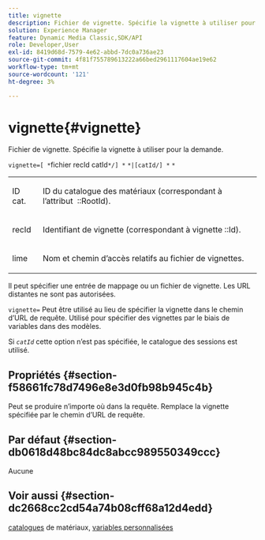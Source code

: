 ```yaml
---
title: vignette
description: Fichier de vignette. Spécifie la vignette à utiliser pour la demande.
solution: Experience Manager
feature: Dynamic Media Classic,SDK/API
role: Developer,User
exl-id: 8419d68d-7579-4e62-abbd-7dc0a736ae23
source-git-commit: 4f81f755789613222a66bed2961117604ae19e62
workflow-type: tm+mt
source-wordcount: '121'
ht-degree: 3%

---
```


# vignette{#vignette}

Fichier de vignette. Spécifie la vignette à utiliser pour la demande.

`vignette=[ *`fichier recId catId`*/] *` `*|[catId/] *` `*`

<table id="simpletable_432EC5501CA3431B83A762C3EE4E8DD2"> 
 <tr class="strow"> 
  <td class="stentry"> <p><span class="varname"> ID cat.</span> </p> </td> 
  <td class="stentry"> <p>ID du catalogue des matériaux (correspondant à l’attribut <span class="codeph">  ::RootId</span>). </p></td> 
 </tr> 
 <tr class="strow"> 
  <td class="stentry"> <p><span class="varname"> recId</span> </p></td> 
  <td class="stentry"> <p>Identifiant de vignette (correspondant à <span class="codeph"> vignette ::Id</span>). </p></td> 
 </tr> 
 <tr class="strow"> 
  <td class="stentry"> <p><span class="varname"> lime</span> </p></td> 
  <td class="stentry"> <p>Nom et chemin d’accès relatifs au fichier de vignettes. </p></td> 
 </tr> 
</table>

Il peut spécifier une entrée de mappage ou un fichier de vignette. Les URL distantes ne sont pas autorisées.

`vignette=` Peut être utilisé au lieu de spécifier la vignette dans le chemin d’URL de requête. Utilisé pour spécifier des vignettes par le biais de variables dans des modèles.

Si *`catId`* cette option n’est pas spécifiée, le catalogue des sessions est utilisé.

## Propriétés {#section-f58661fc78d7496e8e3d0fb98b945c4b}

Peut se produire n’importe où dans la requête. Remplace la vignette spécifiée par le chemin d’URL de requête.

## Par défaut {#section-db0618d48bc84dc8abcc989550349ccc}

Aucune

## Voir aussi {#section-dc2668cc2cd54a74b08cff68a12d4edd}

[catalogues](../../../../../ir-api/http-protocol/image-rendering-api-ref/c-ir-http-protocol-ref/c-ir-http-protocol-syntax-and-features/c-ir-http-material-catalogs/c-ir-http-material-catalogs.md#concept-772742c1688f420a88a56f5136ad1db2) de matériaux, [variables personnalisées](../../../../../ir-api/http-protocol/image-rendering-api-ref/c-ir-http-protocol-ref/c-ir-http-protocol-syntax-and-features/c-ir-custom-variables/c-ir-custom-variables.md#concept-8a1d9a50d09a4b7b97b8c83365971f96)
